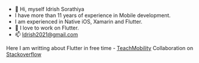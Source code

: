 - 👋 Hi, myself Idrish Sorathiya
- I have more than 11 years of experience in Mobile development. 
- I am experienced in Native iOS, Xamarin and Flutter.
- 💞️ I love to work on Flutter.
- 📫 Idrish2021@gmail.com

<!---
iducool/iducool is a ✨ special ✨ repository because its `README.md` (this file) appears on your GitHub profile.
You can click the Preview link to take a look at your changes.
--->

Here I am writting about Flutter in free time - [TeachMobility](http://teachmobility.com/) 
Collaboration on [Stackoverflow](https://stackoverflow.com/users/634704/iducool)

